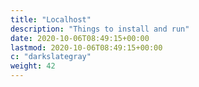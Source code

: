 ```yaml
---
title: "Localhost"
description: "Things to install and run"
date: 2020-10-06T08:49:15+00:00
lastmod: 2020-10-06T08:49:15+00:00
c: "darkslategray"
weight: 42
---
```

